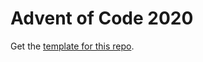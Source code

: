 # Advent of Code 2020

Get the [template for this repo](https://github.com/AlexeSimon/adventofcode).
